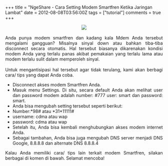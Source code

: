 +++
title = "NgeShare - Cara Setting Modem Smartfren Ketika Jaringan Lambat"
date = 2012-08-08T03:56:00Z
tags = ["tutorial"]
comments = true
+++

<center><img border="0" data-original-height="768" data-original-width="1214" src="https://2.bp.blogspot.com/-eCxKzp5Ver0/W-tstg4gZ5I/AAAAAAAASME/rStKCvxDH2QCAEcueUmZWnW0dyOs6cpTwCLcBGAs/s1600/SMARTFREN.jpg" /></center><br />
<div style="text-align: justify;">Anda punya modem smartfren dan kadang kala Mdem Anda tersebut mengalami gangguan? Misalnya sinyal down atau bahkan tiba-tiba disconnect secara otomatis. Hal tersebut biasanya dikarenakan kondisi modem Anda yang terlalu panas akibat pemakaian yang terlalu lama atau modem terlalu sulit dalam memperoleh sinyal.<br /><a name='more'></a><br />Untuk mengantisipasi hal tersebut agar tidak terulang, kami akan berbagi cara/ tips yang dapat Anda coba.<br /><ul><li>Disconnect akses modem Smartfren Anda. </li><li>Masuk menu Settings. Di situ, secara default Anda akan melihat user dan password modem adalah number: #777 user: smart dan password: smart. </li><li>Anda bisa mengubah setting tersebut seperti berikut: </li><li>Number:*98# atau *31*11111# </li><li>username: cdma atau wap </li><li>password: cdma atau wap </li><li>Setelah itu, Anda bisa kembali menghubungkan akses modem internet Anda. </li><li>Sebagai tambahan, Anda bisa juga mengubah DNS server menjadi DNS Google, 8.8.8.8 dan alternate DNS 8.8.8.4 </li></ul>Kalau Anda memiliki cara/ tips lain terkait modem Smartfren, silakan berbagai di komen di bawah. Selamat mencoba!</div>

